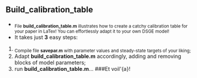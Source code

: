 

## Build\_calibration\_table

  - <sub>File **build_calibration_table.m** illustrates how to create a 
  catchy calibration table for your paper in LaTex\! You can effortlessly adapt it to your own DSGE model\!</sub>
  - It takes just **3** easy steps:
  1. <sub> Compile file **savepar.m** with parameter values and steady-state targets of your liking;
  2. Adapt **build_calibration_table.m** accordingly, adding and removing blocks of model parameters;
  3. run **build_calibration_table.m**...</sub>
  ###Et voil\'{a}\! 
